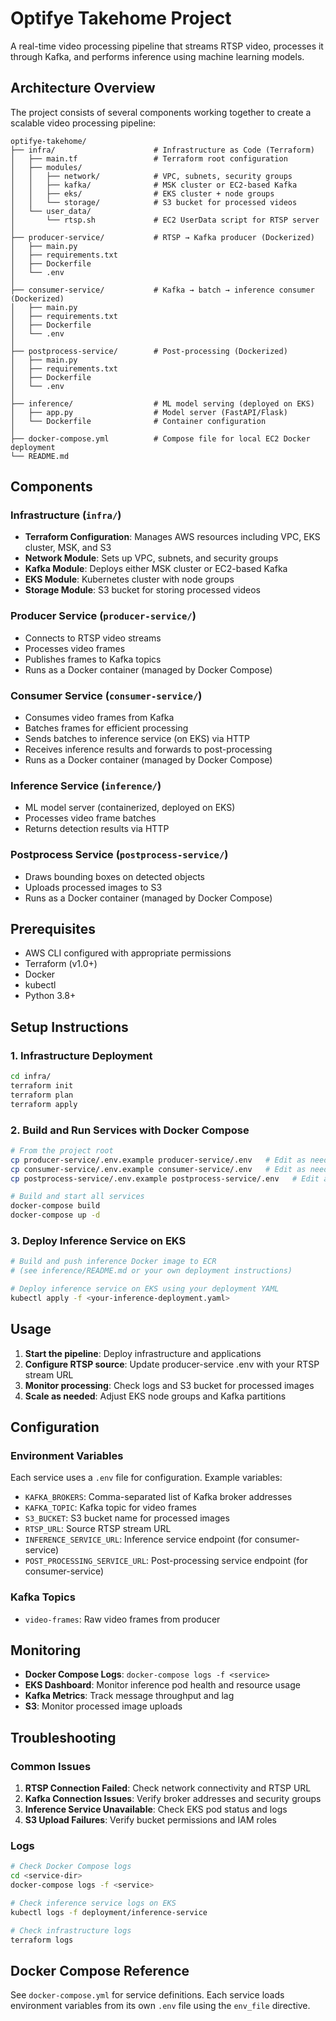 # Optifye Takehome Project

A real-time video processing pipeline that streams RTSP video, processes it through Kafka, and performs inference using machine learning models.

## Architecture Overview

The project consists of several components working together to create a scalable video processing pipeline:

```
optifye-takehome/
├── infra/                      # Infrastructure as Code (Terraform)
│   ├── main.tf                 # Terraform root configuration
│   ├── modules/
│   │   ├── network/            # VPC, subnets, security groups
│   │   ├── kafka/              # MSK cluster or EC2-based Kafka
│   │   ├── eks/                # EKS cluster + node groups
│   │   └── storage/            # S3 bucket for processed videos
│   └── user_data/
│       └── rtsp.sh             # EC2 UserData script for RTSP server
│
├── producer-service/           # RTSP → Kafka producer (Dockerized)
│   ├── main.py
│   ├── requirements.txt
│   ├── Dockerfile
│   └── .env
│
├── consumer-service/           # Kafka → batch → inference consumer (Dockerized)
│   ├── main.py
│   ├── requirements.txt
│   ├── Dockerfile
│   └── .env
│
├── postprocess-service/        # Post-processing (Dockerized)
│   ├── main.py
│   ├── requirements.txt
│   ├── Dockerfile
│   └── .env
│
├── inference/                  # ML model serving (deployed on EKS)
│   ├── app.py                  # Model server (FastAPI/Flask)
│   └── Dockerfile              # Container configuration
│
├── docker-compose.yml          # Compose file for local EC2 Docker deployment
└── README.md
```

## Components

### Infrastructure (`infra/`)
- **Terraform Configuration**: Manages AWS resources including VPC, EKS cluster, MSK, and S3
- **Network Module**: Sets up VPC, subnets, and security groups
- **Kafka Module**: Deploys either MSK cluster or EC2-based Kafka
- **EKS Module**: Kubernetes cluster with node groups
- **Storage Module**: S3 bucket for storing processed videos

### Producer Service (`producer-service/`)
- Connects to RTSP video streams
- Processes video frames
- Publishes frames to Kafka topics
- Runs as a Docker container (managed by Docker Compose)

### Consumer Service (`consumer-service/`)
- Consumes video frames from Kafka
- Batches frames for efficient processing
- Sends batches to inference service (on EKS) via HTTP
- Receives inference results and forwards to post-processing
- Runs as a Docker container (managed by Docker Compose)

### Inference Service (`inference/`)
- ML model server (containerized, deployed on EKS)
- Processes video frame batches
- Returns detection results via HTTP

### Postprocess Service (`postprocess-service/`)
- Draws bounding boxes on detected objects
- Uploads processed images to S3
- Runs as a Docker container (managed by Docker Compose)

## Prerequisites

- AWS CLI configured with appropriate permissions
- Terraform (v1.0+)
- Docker
- kubectl
- Python 3.8+

## Setup Instructions

### 1. Infrastructure Deployment

```bash
cd infra/
terraform init
terraform plan
terraform apply
```

### 2. Build and Run Services with Docker Compose

```bash
# From the project root
cp producer-service/.env.example producer-service/.env   # Edit as needed
cp consumer-service/.env.example consumer-service/.env   # Edit as needed
cp postprocess-service/.env.example postprocess-service/.env   # Edit as needed

# Build and start all services
docker-compose build
docker-compose up -d
```

### 3. Deploy Inference Service on EKS

```bash
# Build and push inference Docker image to ECR
# (see inference/README.md or your own deployment instructions)

# Deploy inference service on EKS using your deployment YAML
kubectl apply -f <your-inference-deployment.yaml>
```

## Usage

1. **Start the pipeline**: Deploy infrastructure and applications
2. **Configure RTSP source**: Update producer-service .env with your RTSP stream URL
3. **Monitor processing**: Check logs and S3 bucket for processed images
4. **Scale as needed**: Adjust EKS node groups and Kafka partitions

## Configuration

### Environment Variables

Each service uses a `.env` file for configuration. Example variables:

- `KAFKA_BROKERS`: Comma-separated list of Kafka broker addresses
- `KAFKA_TOPIC`: Kafka topic for video frames
- `S3_BUCKET`: S3 bucket name for processed images
- `RTSP_URL`: Source RTSP stream URL
- `INFERENCE_SERVICE_URL`: Inference service endpoint (for consumer-service)
- `POST_PROCESSING_SERVICE_URL`: Post-processing service endpoint (for consumer-service)

### Kafka Topics

- `video-frames`: Raw video frames from producer

## Monitoring

- **Docker Compose Logs**: `docker-compose logs -f <service>`
- **EKS Dashboard**: Monitor inference pod health and resource usage
- **Kafka Metrics**: Track message throughput and lag
- **S3**: Monitor processed image uploads


## Troubleshooting

### Common Issues

1. **RTSP Connection Failed**: Check network connectivity and RTSP URL
2. **Kafka Connection Issues**: Verify broker addresses and security groups
3. **Inference Service Unavailable**: Check EKS pod status and logs
4. **S3 Upload Failures**: Verify bucket permissions and IAM roles

### Logs

```bash
# Check Docker Compose logs
cd <service-dir>
docker-compose logs -f <service>

# Check inference service logs on EKS
kubectl logs -f deployment/inference-service

# Check infrastructure logs
terraform logs
```

## Docker Compose Reference

See `docker-compose.yml` for service definitions. Each service loads environment variables from its own `.env` file using the `env_file` directive.
